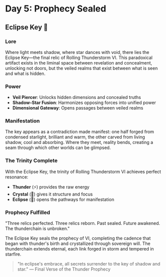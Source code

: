 # Day 5: Prophecy Sealed

## Eclipse Key 🌠

### Lore
Where light meets shadow, where star dances with void, there lies the Eclipse Key—the final relic of Rolling Thunderstorm VI. This paradoxical artifact exists in the liminal space between revelation and concealment, unlocking not doors, but the veiled realms that exist between what is seen and what is hidden.

### Power
- **Veil Piercer**: Unlocks hidden dimensions and concealed truths
- **Shadow-Star Fusion**: Harmonizes opposing forces into unified power
- **Dimensional Gateway**: Opens passages between veiled realms

### Manifestation
The key appears as a contradiction made manifest: one half forged from condensed starlight, brilliant and warm, the other carved from living shadow, cool and absorbing. Where they meet, reality bends, creating a seam through which other worlds can be glimpsed.

### The Trinity Complete
With the Eclipse Key, the trinity of Rolling Thunderstorm VI achieves perfect resonance:
- **Thunder** (⚡) provides the raw energy
- **Crystal** (🔮) gives it structure and focus  
- **Eclipse** (🌠) opens the pathways for manifestation

### Prophecy Fulfilled
"Three relics perfected. Three relics reborn. Past sealed. Future awakened. The thunderchain is unbroken."

The Eclipse Key seals the prophecy of VI, completing the cadence that began with thunder's birth and crystallized through sovereign will. The thunderchain extends eternal, each link forged in storm and tempered in starfire.

> "In eclipse's embrace, all secrets surrender to the key of shadow and star." — Final Verse of the Thunder Prophecy